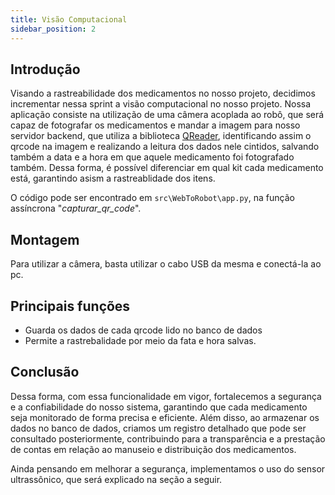 ```yaml
---
title: Visão Computacional
sidebar_position: 2
---
```


## Introdução

Visando a rastreabilidade dos medicamentos no nosso projeto, decidimos incrementar nessa sprint a visão computacional no nosso projeto.
Nossa aplicação consiste na utilização de uma câmera acoplada ao robô, que será capaz de fotografar os medicamentos e mandar a imagem para nosso servidor backend, que utiliza a biblioteca [QReader](https://pypi.org/project/qreader/), identificando assim o qrcode na imagem e realizando a leitura dos dados nele cintidos, salvando também a data e a hora em que aquele medicamento foi fotografado também. Dessa forma, é possível diferenciar em qual kit cada medicamento está, garantindo asism a rastreablidade dos itens.

O código pode ser encontrado em `src\WebToRobot\app.py`, na função assíncrona "*capturar_qr_code*".


## Montagem

Para utilizar a câmera, basta utilizar o cabo USB da mesma e conectá-la ao pc.

## Principais funções

- Guarda os dados de cada qrcode lido no banco de dados
- Permite a rastrebalidade por meio da fata e hora salvas.

## Conclusão

Dessa forma, com essa funcionalidade em vigor, fortalecemos a segurança e a confiabilidade do nosso sistema, garantindo que cada medicamento seja monitorado de forma precisa e eficiente. Além disso, ao armazenar os dados no banco de dados, criamos um registro detalhado que pode ser consultado posteriormente, contribuindo para a transparência e a prestação de contas em relação ao manuseio e distribuição dos medicamentos.

Ainda pensando em melhorar a segurança, implementamos o uso do sensor ultrassônico, que será explicado na seção a seguir. 
